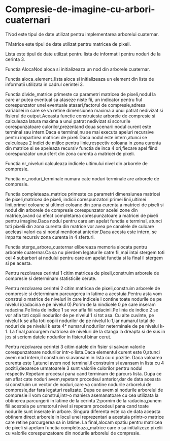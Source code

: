 # Compresie-de-imagine-cu-arbori-cuaternari


TNod este tipul de date utilizat pentru implementarea arborelui cuaternar.

TMatrice este tipul de date utilizat pentru matricea de pixeli.

Lista este tipul de date utilizat pentru lista de informatii pentru noduri de la cerinta 3.

Functia AlocaNod aloca si initializeaza un nod din arborele cuaternar.

Functia aloca_element_lista aloca si initializeaza un element din lista de informatii utilizata in cadrul cerintei 3.

Functia divide_matrice primeste ca parametri matricea de pixeli,nodul la care ar putea eventual sa ataseze niste fii,
un indicator pentru fiul corespunzator unei eventuale atasari,factorul de compresie,adresa variabilei in
care se va retine dimensiunea maxima a unui patrat nedivizat si fisierul de output.Aceasta functie construieste arborele de compresie si calculeaza latura maxima a unui patrat nedivizat si
scorurile corespunzatoare culorilor,prezentand doua scenarii:nodul curent este terminal sau intern.Daca
e terminal,nu se mai executa apeluri recursive pentru impartirea matricei de pixeli.Daca nodul este intern,atunci
se calculeaza 2 indici de mijloc pentru linie,respectiv coloana in zona curenta din matrice si se apeleaza recursiv
functia de inca 4 ori,fiecare apel fiind corespunzator unui sfert din zona curenta a matricei de pixeli.

Functia nr_niveluri calculeaza indicele ultimului nivel din arborele de compresie.

Functia nr_noduri_terminale numara cate noduri terminale are arborele de compresie.

Functia completeaza_matrice primeste ca parametri dimensiunea matricei de pixeli,matricea de pixeli,
indicii corespunzatori primei linii,ultimei linii,primei coloane si ultimei coloane din zona curenta a matricei de pixeli si
nodul din arborele de compresie corespunzator acelei zone din matrice,avand ca efect completarea corespunzatoare a matricei de pixeli pentru imagine.Daca nodul pentru care am apelat functia e terminal,
atunci toti pixelii din zona curenta din matrice vor avea pe canalele de culoare aceleasi valori ca si nodul mentionat anterior.Daca acesta este intern,
se imparte recursiv zona curenta in 4 sferturi.

Functia sterge_arbore_cuaternar elibereaza memoria alocata pentru arborele cuaternar.Ca sa nu pierdem legaturile catre fii,mai intai stergem toti cei
4 subarbori ai nodului pentru care am apelat functia si la final il stergem si pe acesta.

Pentru rezolvarea cerintei 1 citim matricea de pixeli,construim arborele de compresie si determinam statisticile cerute.

Pentru rezolvarea cerintei 2 citim matricea de pixeli,construim arborele de compresie si determinam parcurgerea in latime a acestuia.Pentru asta vom construi o matrice de niveluri in care indicele i
contine toate nodurile de pe nivelul i(radacina e pe nivelul 0).Porim de la nindicele 0,pe care inseram radacina.Pe linia de indice 1 se vor afla fiii radacinii.Pe linia de indice 2 se vor afla toti copiii nodurilor de pe nivelul 1 si tot asa. Cu alte cuvinte,
pe nivelul k se afla toti copiii nodurilor de pe nivelul k-1,iar numarul total de noduri de pe nivelul k este 4* numarul nodurilor neterminale de pe nivelul k-1.
La final,parcurgem matricea de niveluri de la stanga la dreapta si de sus in jos si scriem datele nodurilor in fisierul binar cerut.

Pentru rezolvarea cerintei 3 citim datele din fisier si salvam valorile corespunzatoare nodurilor intr-o lista.Daca elementul curent este 0,atunci avem nod intern,il construim si avansam in lista cu o pozitie.
Daca valoarea curenta este 1,atunci avem nod terminal,il construim si avansam in lista cu 4 pozitii,deoarece urmatoarele 3 sunt valorile culorilor pentru nodul respectiv.Repetam procesul pana cand terminam de parcurs lista.
Dupa ce am aflat cate noduri avem,repetam procedeul anterior,dar de data aceasta si construim un vector de noduri,care va contine nodurile arborelui de compresie,dar fara legaturi realizate.
Dupa ce avem si nodurile arborelui de compresie il vom construi,intr-o maniera asemanatoare cu cea utilizata la obtinerea parcurgerii in latime de la cerinta 2:pornim de la radacina,punem fiii acesteia pe urmatorul nivel si repetam procedeul pana cand toate nodurile sunt inserate in arbore.
Singura diferenta este ca de data aceasta obtinem direct arborele in locul unei reprezentari a acestuia printr-o matrice care retine parcurgerea sa in latime.
La final,alocam spatiu pentru matricea de pixeli si apelam functia completeaza_matrice care o sa initializeze pixelii cu valorile corespunzatoare din nodurile arborelui de compresie.


